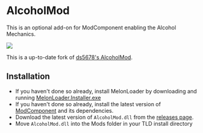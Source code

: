 # AlcoholMod

This is an optional add-on for ModComponent enabling the Alcohol Mechanics.

![](https://imgur.com/q9nD4Vh.gif)

This is a up-to-date fork of [ds5678's AlcoholMod](https://github.com/ds5678/AlcoholMod).

## Installation

* If you haven't done so already, install MelonLoader by downloading and running [MelonLoader.Installer.exe](https://github.com/HerpDerpinstine/MelonLoader/releases/latest/download/MelonLoader.Installer.exe)
* If you haven't done so already, install the latest version of [ModComponent](https://github.com/ds5678/ModComponent) and its dependencies.
* Download the latest version of `AlcoholMod.dll` from the [releases page](https://github.com/ds5678/AlcoholMod/releases).
* Move `AlcoholMod.dll` into the Mods folder in your TLD install directory
